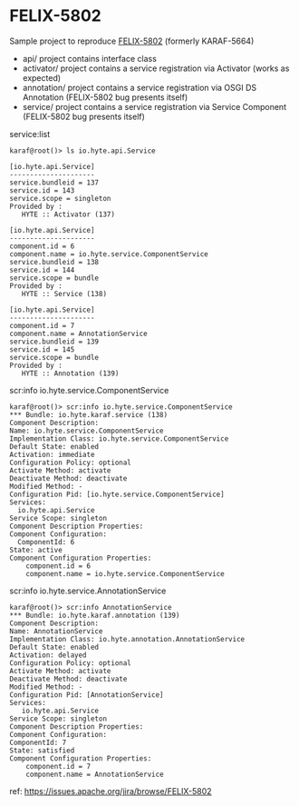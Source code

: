 # FELIX-5802

Sample project to reproduce [FELIX-5802](https://issues.apache.org/jira/browse/FELIX-5802) (formerly KARAF-5664)

 * api/ project contains interface class
 * activator/ project contains a service registration via Activator (works as expected)
 * annotation/ project contains a service registration via OSGI DS Annotation (FELIX-5802 bug presents itself)
 * service/ project contains a service registration via Service Component (FELIX-5802 bug presents itself)
 
 service:list
 
    karaf@root()> ls io.hyte.api.Service
 
    [io.hyte.api.Service]                                                                                                                                                                                                                                                                                                                                                                          
    ---------------------                                                                                                                                                                                                                                                                                                                                                                    
    service.bundleid = 137                                                                                                                                                                                                                                                                                                                                                                 
    service.id = 143                                                                                                                                                                                                                                                                                                                                                                       
    service.scope = singleton                                                                                                                                                                                                                                                                                                                                                             
    Provided by :                                                                                                                                                                                                                                                                                                                                                                           
       HYTE :: Activator (137)                                                                                                                                                                                                                                                                                                                                                                                                                                                                                                                                                                                                                                                                                                                                                      
    
    [io.hyte.api.Service]                                                                                                                                                                                                                                                                                                                                                                  
    ---------------------                                                                                                                                                                                                                                                                                                                                                                   
    component.id = 6                                                                                                                                                                                                                                                                                                                                                                       
    component.name = io.hyte.service.ComponentService                                                                                                                                                                                                                                                                                                                                      
    service.bundleid = 138                                                                                                                                                                                                                                                                                                                                                                 
    service.id = 144                                                                                                                                                                                                                                                                                                                                                                       
    service.scope = bundle                                                                                                                                                                                                                                                                                                                                                                
    Provided by :                                                                                                                                                                                                                                                                                                                                                                           
       HYTE :: Service (138)   
 
    [io.hyte.api.Service]
    ---------------------
    component.id = 7
    component.name = AnnotationService
    service.bundleid = 139
    service.id = 145
    service.scope = bundle
    Provided by : 
       HYTE :: Annotation (139)
 
 scr:info io.hyte.service.ComponentService
   
    karaf@root()> scr:info io.hyte.service.ComponentService
    *** Bundle: io.hyte.karaf.service (138)
    Component Description:
    Name: io.hyte.service.ComponentService
    Implementation Class: io.hyte.service.ComponentService
    Default State: enabled
    Activation: immediate
    Configuration Policy: optional
    Activate Method: activate
    Deactivate Method: deactivate
    Modified Method: -
    Configuration Pid: [io.hyte.service.ComponentService]
    Services: 
      io.hyte.api.Service
    Service Scope: singleton
    Component Description Properties:
    Component Configuration:
      ComponentId: 6
    State: active
    Component Configuration Properties:
        component.id = 6
        component.name = io.hyte.service.ComponentService
 
  scr:info io.hyte.service.AnnotationService
 
    karaf@root()> scr:info AnnotationService
    *** Bundle: io.hyte.karaf.annotation (139)
    Component Description:
    Name: AnnotationService
    Implementation Class: io.hyte.annotation.AnnotationService
    Default State: enabled
    Activation: delayed
    Configuration Policy: optional
    Activate Method: activate
    Deactivate Method: deactivate
    Modified Method: -
    Configuration Pid: [AnnotationService]
    Services: 
       io.hyte.api.Service
    Service Scope: singleton
    Component Description Properties:
    Component Configuration:
    ComponentId: 7
    State: satisfied   
    Component Configuration Properties:
        component.id = 7
        component.name = AnnotationService
 
 ref: https://issues.apache.org/jira/browse/FELIX-5802
 